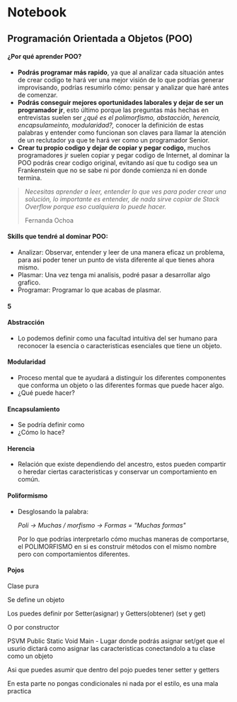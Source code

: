 # Notebook

## Programación Orientada a Objetos (POO)

#### ¿Por qué aprender POO?

* **Podrás  programar más rapido**, ya que al analizar cada situación antes de crear codigo te hará ver una mejor visión de lo que podrías generar improvisando, podrías resumirlo cómo: pensar y analizar que haré antes de comenzar.
* **Podrás conseguir mejores oportunidades laborales y dejar de ser un programador jr**, esto último porque las preguntas más hechas en entrevistas suelen ser *¿qué es el polimorfismo, abstacción, herencia, encapsulameinto, modularidad?,* conocer la definición de estas palabras y entender como funcionan son claves para llamar la atención de un reclutador ya que te hará ver como un programador Senior.
* **Crear tu propio codigo y dejar de copiar y pegar codigo,** muchos programadores jr suelen copiar y pegar codigo de Internet, al dominar la POO podrás crear codigo original, evitando así que tu codigo sea un Frankenstein que no se sabe ni por donde comienza ni en donde termina.

> *Necesitas aprender a leer, entender lo que ves para poder crear una solución, lo importante es entender, de nada sirve copiar de Stack Overflow porque eso cualquiera lo puede hacer.*
>
> Fernanda Ochoa

#### Skills que tendré al dominar POO:

* Analizar: Observar, entender y leer de una manera eficaz un problema, para así poder tener un punto de vista diferente al que tienes ahora mismo.
* Plasmar: Una vez tenga mi analisis, podré pasar a desarrollar algo grafico.
* Programar: Programar lo que acabas de plasmar.


#### 5

#### Abstracción

* Lo podemos definir como una facultad intuitiva del ser humano para reconocer la esencia o caracteristicas esenciales que tiene un objeto.

#### Modularidad

* Proceso mental que te ayudará a distinguir los diferentes componentes que conforma un objeto o las diferentes formas que puede hacer algo.
* ¿Qué puede hacer?

#### Encapsulamiento

* Se podría definir como
* ¿Cómo lo hace?

#### Herencia

* Relación que existe dependiendo del ancestro, estos pueden compartir o heredar ciertas caracteristicas y conservar un comportamiento en común.

#### Poliformismo

* Desglosando la palabra:

  *Poli -> Muchas / morfismo -> Formas  = "Muchas formas"*

  Por lo que podrías interpretarlo cómo muchas maneras de comportarse, el POLIMORFISMO en si es construir métodos con el mismo nombre pero con comportamientos diferentes.

#### Pojos

Clase pura

Se define un objeto

Los puedes definir por Setter(asignar) y Getters(obtener) (set y get)

O por constructor 

PSVM Public Static Void Main - Lugar donde podrás asignar set/get que el usurio dictará como asignar las caracteristicas conectandolo a tu clase como un objeto

Asi que puedes asumir que dentro del pojo puedes tener setter y getters

En esta parte no pongas condicionales ni nada por el estilo, es una mala practica
